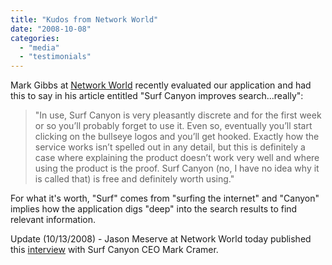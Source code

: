 ```yaml
---
title: "Kudos from Network World"
date: "2008-10-08"
categories: 
  - "media"
  - "testimonials"
---
```


Mark Gibbs at [Network World](http://www.networkworld.com/newsletters/web/2008/100608web2.html) recently evaluated our application and had this to say in his article entitled "Surf Canyon improves search...really":

> "In use, Surf Canyon is very pleasantly discrete and for the first week or so you’ll probably forget to use it. Even so, eventually you’ll start clicking on the bullseye logos and you’ll get hooked. Exactly how the service works isn’t spelled out in any detail, but this is definitely a case where explaining the product doesn’t work very well and where using the product is the proof. Surf Canyon (no, I have no idea why it is called that) is free and definitely worth using."

For what it's worth, "Surf" comes from "surfing the internet" and "Canyon" implies how the application digs "deep" into the search results to find relevant information.

Update (10/13/2008) - Jason Meserve at Network World today published this [interview](http://www.networkworld.com/podcasts/panorama/2008/101308pan-surfcanyon.html) with Surf Canyon CEO Mark Cramer.
